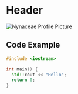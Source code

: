 # Header
![Nynaceae Profile Picture](https://avatars.githubusercontent.com/u/36299204)
## Code Example
```cpp
#include <iostream>

int main() {
  std::cout << "Hello";
  return 0;
}
```
